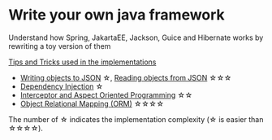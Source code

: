 # Write your own java framework
Understand how Spring, JakartaEE, Jackson, Guice and Hibernate works by rewriting a toy version of them

[Tips and Tricks used in the implementations](COMPANION.md)

- [Writing objects to JSON](mapper/README.md) &#9734;, [Reading objects from JSON](mapper/README2.md) &#9734;&#9734;&#9734;
- [Dependency Injection](injector/README.md) &#9734;
- [Interceptor and Aspect Oriented Programming](interceptor/README.md) &#9734;&#9734;
- [Object Relational Mapping (ORM)](orm/README.md) &#9734;&#9734;&#9734;&#9734;

The number of &#9734; indicates the implementation complexity (&#9734; is easier than &#9734;&#9734;&#9734;&#9734;).

